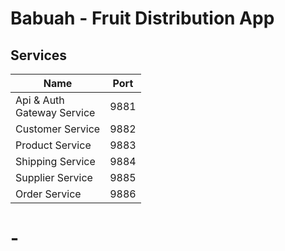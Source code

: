 # Babuah - Fruit Distribution App

## Services


| Name | Port |
|--|--|
| Api & Auth <br/> Gateway Service | 9881 |
| Customer Service | 9882 |
| Product Service | 9883 |
| Shipping Service | 9884 |
| Supplier Service | 9885 |
| Order Service | 9886 |

# -

